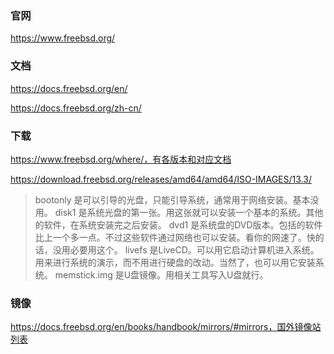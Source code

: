 ### 官网

https://www.freebsd.org/

### 文档

https://docs.freebsd.org/en/

https://docs.freebsd.org/zh-cn/

### 下载

https://www.freebsd.org/where/，有各版本和对应文档

https://download.freebsd.org/releases/amd64/amd64/ISO-IMAGES/13.3/

> bootonly 是可以引导的光盘，只能引导系统，通常用于网络安装。基本没用。
> disk1 是系统光盘的第一张。用这张就可以安装一个基本的系统。其他的软件，在系统安装完之后安装。
> dvd1 是系统盘的DVD版本。包括的软件比上一个多一点。不过这些软件通过网络也可以安装。看你的网速了。快的话，没用必要用这个。
> livefs 是LiveCD。可以用它启动计算机进入系统。用来进行系统的演示，而不用进行硬盘的改动。当然了，也可以用它安装系统。
> memstick.img 是U盘镜像。用相关工具写入U盘就行。

### 镜像

https://docs.freebsd.org/en/books/handbook/mirrors/#mirrors，国外镜像站列表



